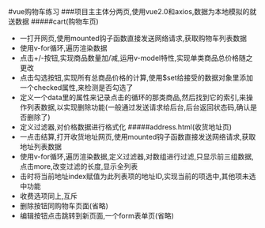#vue购物车练习
###项目主主体分两页,使用vue2.0和axios,数据为本地模拟的就送数据
#####cart(购物车页)
- 一打开网页,使用mounted钩子函数直接发送网络请求,获取购物车列表数据
- 使用v-for循环,遍历渲染数据
- 点击+/-按钮,实现商品数量加/减,运用v-model特性,实现单类商品总价格随之更改
- 点击勾选按钮,实现所有总商品价格的计算,使用$set给接受的数据对象里添加一个checked属性,来检测是否勾选了
- 定义一个data里的属性来记录点击的循环的那类商品,然后找到它的索引,来操作列表数据,以实现删除功能(一般通过发送请求给后台,后台返回状态码,确认是否删除了)
- 定义过滤器,对价格数据进行格式化
#####address.html(收货地址页)
- 一点击结算,打开收货地址网页,使用mounted钩子函数直接发送网络请求,获取地址列表数据
- 使用v-for循环,遍历渲染数据,定义过滤器,对数组进行过滤,只显示前三组数据,点击more,改变过滤的长度,显示全列表
- 击时将当前地址index赋值为此列表项的地址ID,实现当前的项选中,其他项未选中功能
- 收费选项同上,互斥
- 删除按钮同购物车页面(省略)
- 编辑按钮点击跳转到新页面,一个form表单页(省略)
